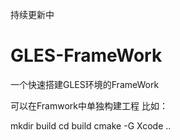 持续更新中
# GLES-FrameWork

一个快速搭建GLES环境的FrameWork

可以在Framwork中单独构建工程
比如：

mkdir build
cd build
cmake -G Xcode ..

